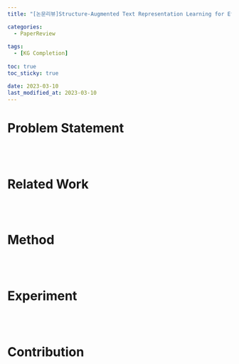 ```yaml
---
title: "[논문리뷰]Structure-Augmented Text Representation Learning for Efficient Knowledge Graph Completion"

categories: 
  - PaperReview
  
tags:
  - [KG Completion]
  
toc: true
toc_sticky: true

date: 2023-03-10
last_modified_at: 2023-03-10
---
```


# Problem Statement



<br/>
<br/>

# Related Work

<br/>
<br/>

# Method

<br/>
<br/>

# Experiment

<br/>
<br/>

# Contribution
